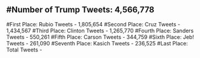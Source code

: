 #Number of Trump Tweets: 4,566,778
---
#First Place: Rubio Tweets - 1,805,654
#Second Place: Cruz Tweets - 1,434,567
#Third Place: Clinton Tweets - 1,265,770
#Fourth Place: Sanders Tweets - 550,261
#Fifth Place: Carson Tweets - 344,759
#Sixth Place: Jeb! Tweets - 261,090
#Seventh Place: Kasich Tweets - 236,525
#Last Place: Total Tweets -  
